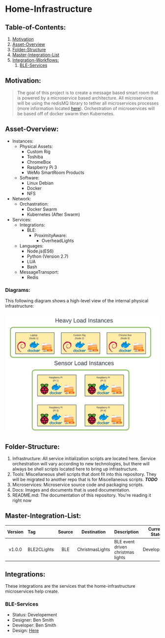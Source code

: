 # Home-Infrastructure
## Table-of-Contents:

1. [Motivation](#Motivation)
2. [Asset-Overview](#Asset-Overview)
3. [Folder-Structure](#Folder-Structure)
4. [Master-Integration-List](#Master-Integration-List)
5. [Integration-Workflows:](#Integration-Workflows)
	1. [BLE-Services](#BLE-Services)

## Motivation:

> The goal of this project is to create a message based smart room that is powered by a microservice based architecture. All microservices will be using the redisMQ library to tether all microservices processes (more information located [here](https://github.com/curiousben/redisMQ-node)). Orchestration of microservices will be based off of docker swarm then Kubernetes.

## Asset-Overview:
* Instances:
	* Physical Assets:
		* Custom Rig
		* Toshiba
		* ChromeBox
		* Raspberry Pi 3
		* WeMo SmartRoom Products
	* Software:
		* Linux Debian
		* Docker
		* NFS
* Network:
	* Orchastration:
		* Docker Swarm
		* Kubernetes (After Swarm)
* Services:
	* Integrations:
		* BLE:
			* ProximityAware:
				* 	OverheadLights
	*  Languages:
		* Node.js(ES6)
		* Python (Version 2.7)
		* LUA
		* Bash
	* MessageTransport:
		* Redis

### Diagrams:

This following diagram shows a high-level view of the internal physical infrastructure:

![HighLevelDiagram](./docs/Instances/Images/Overview.png "High Level Diagram of Home's Infrastructure")

## Folder-Structure:

1. Infrastructure: All service initialization scripts are located here. Service orchestration will vary according to new technologies, but there will always be shell scripts located here to bring up infrastructure.
2. Tools: Miscellaneous shell scripts that dont fit into this repository. They will be migrated to another repo that is for Miscellaneous scripts. _**TODO**_
3. Microservices: Microservice source code and packaging scripts.
4. Docs: Images and documents that is used documentation.
5. README.md: The documentation of this repository. You're reading it right now

## Master-Integration-List:

| Version | Tag         | Source | Destination     | Description                        | Current State |
|:-------:|:------------|:------:|:---------------:|:-----------------------------------|:-------------:|
| v1.0.0  | BLE2CLights | BLE    | ChristmasLights | BLE event driven christmas lights  | Development   |

## Integrations:

These integrations are the services that the home-infrastructure microservices help create.

### BLE-Services

* Status: Developement
* Designer: Ben Smith
* Developer: Ben Smith
* Design: [Here](./docs/Services/BLE/ProximityAware/OverheadLights/content.md)


